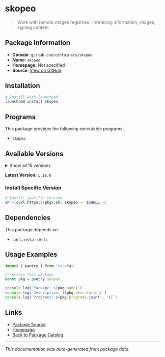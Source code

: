 # skopeo

> Work with remote images registries - retrieving information, images, signing content

## Package Information

- **Domain**: `github.com/containers/skopeo`
- **Name**: `skopeo`
- **Homepage**: Not specified
- **Source**: [View on GitHub](https://github.com/pkgxdev/pantry/tree/main/projects/github.com/containers/skopeo/package.yml)

## Installation

```bash
# Install with launchpad
launchpad install skopeo
```

## Programs

This package provides the following executable programs:

- `skopeo`

## Available Versions

<details>
<summary>Show all 15 versions</summary>

- `1.19.0`, `1.18.0`, `1.17.0`, `1.16.1`, `1.16.0`
- `1.15.2`, `1.15.1`, `1.15.0`, `1.14.5`, `1.14.4`
- `1.14.3`, `1.14.2`, `1.14.1`, `1.14.0`, `1.13.3`

</details>

**Latest Version**: `1.19.0`

### Install Specific Version

```bash
# Install specific version
sh <(curl https://pkgx.sh) skopeo -- $SHELL -i
```

## Dependencies

This package depends on:

- `curl.se/ca-certs`

## Usage Examples

```typescript
import { pantry } from 'ts-pkgx'

// Access this package
const pkg = pantry.skopeo

console.log(`Package: ${pkg.name}`)
console.log(`Description: ${pkg.description}`)
console.log(`Programs: ${pkg.programs.join(', ')}`)
```

## Links

- [Package Source](https://github.com/pkgxdev/pantry/tree/main/projects/github.com/containers/skopeo/package.yml)
- [Homepage](#)
- [Back to Package Catalog](../../../package-catalog.md)

---

*This documentation was auto-generated from package data.*
